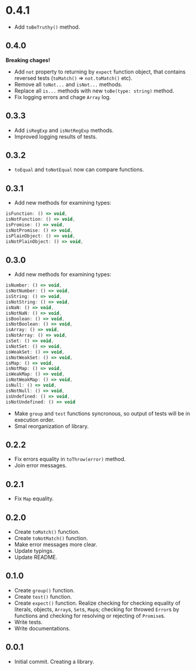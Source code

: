 # 0.4.1

- Add `toBeTruthy()` method.

## 0.4.0

**Breaking chages!**
- Add `not` property to returning by `expect` function object, that contains reversed tests (`toMatch()` => `not.toMatch()` etc).
- Remove all `toNot...` and `isNot...` methods.
- Replace all `is...` methods with new `toBe(type: string)` method.
- Fix logging errors and chage `Array` log.

## 0.3.3

- Add `isRegExp` and `isNotRegExp` methods.
- Improved logging results of tests.

## 0.3.2

- `toEqual` and `toNotEqual` now can compare functions.

## 0.3.1

- Add new methods for examining types:
```javascript
isFunction: () => void,
isNotFunction: () => void,
isPromise: () => void,
isNotPromise: () => void,
isPlainObject: () => void,
isNotPlainObject: () => void,
```

## 0.3.0

- Add new methods for examining types:
```javascript
isNumber: () => void,
isNotNumber: () => void,
isString: () => void,
isNotString: () => void,
isNaN: () => void,
isNotNaN: () => void,
isBoolean: () => void,
isNotBoolean: () => void,
isArray: () => void,
isNotArray: () => void,
isSet: () => void,
isNotSet: () => void,
isWeakSet: () => void,
isNotWeakSet: () => void,
isMap: () => void,
isNotMap: () => void,
isWeakMap: () => void,
isNotWeakMap: () => void,
isNull: () => void,
isNotNull: () => void,
isUndefined: () => void,
isNotUndefined: () => void
```
- Make `group` and `test` functions syncronous, so output of tests will be in execution order.
- Smal reorganization of library.

## 0.2.2

- Fix errors equality in `toThrow(error)` method.
- Join error messages.

## 0.2.1

- Fix `Map` equality.

## 0.2.0

- Create `toMatch()` function.
- Create `toNotMatch()` function.
- Make error messages more clear.
- Update typings.
- Update README.

## 0.1.0

- Create `group()` function.
- Create `test()` function.
- Create `expect()` function. Realize checking for checking equality of literals, objects, `Array`s, `Set`s, `Map`s; checking for throwed `Error`s by functions and checking for resolving or rejecting of `Promise`s.
- Write tests.
- Write documentations.

## 0.0.1

- Initial commit. Creating a library.